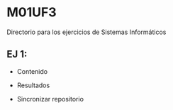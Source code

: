 # M01UF3
Directorio para los ejercicios de Sistemas Informáticos

## EJ 1:

* Contenido 

* Resultados

* Sincronizar repositorio
